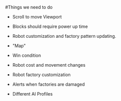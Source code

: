 #Things we need to do

- Scroll to move Viewport
- Blocks should require power up time
- Robot customization and factory pattern updating.

- "Map"
- Win condition
- Robot cost and movement changes
- Robot factory customization
- Alerts when factories are damaged
- Different AI Profiles